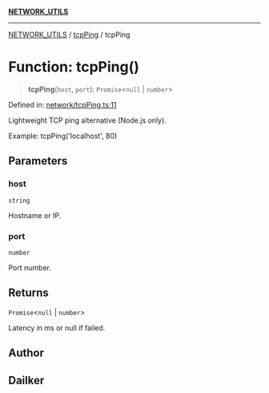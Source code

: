 [**NETWORK_UTILS**](../../README.md)

***

[NETWORK_UTILS](../../README.md) / [tcpPing](../README.md) / tcpPing

# Function: tcpPing()

> **tcpPing**(`host`, `port`): `Promise`\<`null` \| `number`\>

Defined in: [network/tcpPing.ts:11](https://github.com/dailker/everyutil-js/blob/7799f3f003cb23f425be3f1c83c38483e2648188/src/network/tcpPing.ts#L11)

Lightweight TCP ping alternative (Node.js only).

Example: tcpPing('localhost', 80)

## Parameters

### host

`string`

Hostname or IP.

### port

`number`

Port number.

## Returns

`Promise`\<`null` \| `number`\>

Latency in ms or null if failed.

## Author

## Dailker
